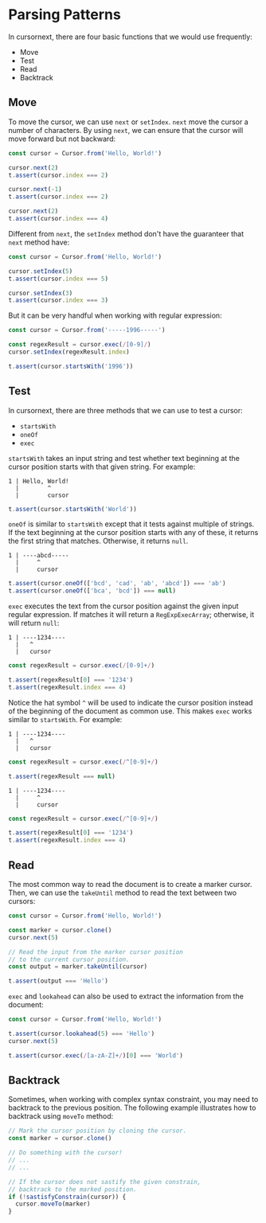 Parsing Patterns
================

In cursornext, there are four basic functions that we would use frequently:

- Move
- Test
- Read
- Backtrack

Move
----

To move the cursor, we can use `next` or `setIndex`. `next` move the cursor a number of characters. By using `next`, we can ensure that the cursor will move forward but not backward:

```ts
const cursor = Cursor.from('Hello, World!')

cursor.next(2)
t.assert(cursor.index === 2)

cursor.next(-1)
t.assert(cursor.index === 2)

cursor.next(2)
t.assert(cursor.index === 4)
```

Different from `next`, the `setIndex` method don't have the guaranteer that `next` method have:

```ts
const cursor = Cursor.from('Hello, World!')

cursor.setIndex(5)
t.assert(cursor.index === 5)

cursor.setIndex(3)
t.assert(cursor.index === 3)
```

But it can be very handful when working with regular expression:

```ts
const cursor = Cursor.from('-----1996-----')

const regexResult = cursor.exec(/[0-9]/)
cursor.setIndex(regexResult.index)

t.assert(cursor.startsWith('1996'))
```

Test
----

In cursornext, there are three methods that we can use to test a cursor:

- `startsWith`
- `oneOf`
- `exec`

`startsWith` takes an input string and test whether text beginning at the cursor position starts with that given string. For example:

```
1 | Hello, World!
  |        ^
  |        cursor
```

```ts
t.assert(cursor.startsWith('World'))
```

`oneOf` is similar to `startsWith` except that it tests against multiple of strings. If the text beginning at the cursor position starts with any of these, it returns the first string that matches. Otherwise, it returns `null`.

```
1 | ----abcd-----
  |     ^
  |     cursor
```

```ts
t.assert(cursor.oneOf(['bcd', 'cad', 'ab', 'abcd']) === 'ab')
t.assert(cursor.oneOf(['bca', 'bcd']) === null)
```

`exec` executes the text from the cursor position against the given input regular expression. If matches it will return a `RegExpExecArray`; otherwise, it will return `null`:

```
1 | ----1234----
  |   ^
  |   cursor
```

```ts
const regexResult = cursor.exec(/[0-9]+/)

t.assert(regexResult[0] === '1234')
t.assert(regexResult.index === 4)
```

Notice the hat symbol `^` will be used to indicate the cursor position instead of the beginning of the document as common use. This makes `exec` works similar to `startsWith`. For example:

```
1 | ----1234----
  |   ^
  |   cursor
```

```ts
const regexResult = cursor.exec(/^[0-9]+/)

t.assert(regexResult === null)
```

```
1 | ----1234----
  |     ^
  |     cursor
```

```ts
const regexResult = cursor.exec(/^[0-9]+/)

t.assert(regexResult[0] === '1234')
t.assert(regexResult.index === 4)
```

Read
----

The most common way to read the document is to create a marker cursor. Then, we can use the `takeUntil` method to read the text between two cursors:

```ts
const cursor = Cursor.from('Hello, World!')

const marker = cursor.clone()
cursor.next(5)

// Read the input from the marker cursor position
// to the current cursor position.
const output = marker.takeUntil(cursor)

t.assert(output === 'Hello')
```

`exec` and `lookahead` can also be used to extract the information from the document:

```ts
const cursor = Cursor.from('Hello, World!')

t.assert(cursor.lookahead(5) === 'Hello')
cursor.next(5)

t.assert(cursor.exec(/[a-zA-Z]+/)[0] === 'World')
```

Backtrack
---------

Sometimes, when working with complex syntax constraint, you may need to backtrack to the previous position. The following example illustrates how to backtrack using `moveTo` method:

```ts
// Mark the cursor position by cloning the cursor.
const marker = cursor.clone()

// Do something with the cursor!
// ...
// ...

// If the cursor does not sastify the given constrain,
// backtrack to the marked position.
if (!sastisfyConstrain(cursor)) {
  cursor.moveTo(marker)
}
```
